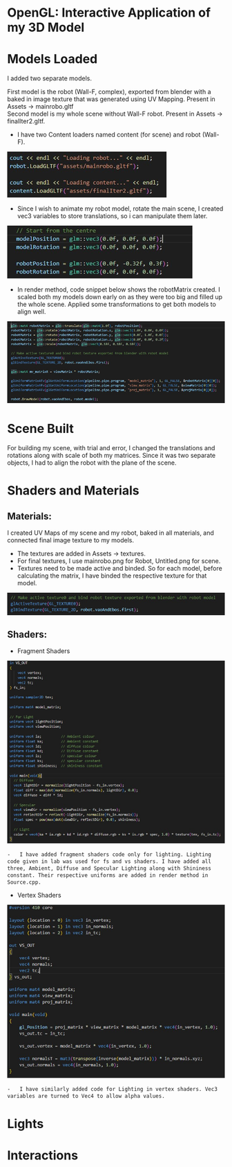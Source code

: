 # OpenGL: Interactive Application of my 3D Model


# Models Loaded 
  

I added two separate models.  

First model is the robot (Wall-F, complex), exported from blender with a baked in image texture that was generated using UV Mapping. Present in Assets -> mainrobo.gltf  
Second model is my whole scene without Wall-F robot. Present in Assets -> finalIter2.gltf.  

- I have two Content loaders named content (for scene) and robot (Wall-F).  

![Load Model Snipper](../Appendices/modelLoading.jpg)  

- Since I wish to animate my robot model, rotate the main scene, I created vec3 variables to store translations, so i can manipulate them later.  

![Model Translation Vars](../Appendices/modelTranslation.jpg)  

- In render method, code snippet below shows the robotMatrix created. I scaled both my models down early on as they were too big and filled up the whole scene. Applied some transformations to get both models to align well.  

![Code Snipper for Model Loading Image](../Appendices/modelOpenGL.jpg)  
  

# Scene Built

For building my scene, with trial and error, I changed the translations and rotations along with scale of both my matrices. Since it was two separate objects, I had to align the robot with the plane of the scene.  

# Shaders and Materials

## Materials:  

I created UV Maps of my scene and my robot, baked in all materials, and connected final image texture to my models.
- The textures are added in Assets -> textures.  
- For final textures, I use mainrobo.png for Robot, Untitled.png for scene.  
- Textures need to be made active and binded. So for each model, before calculating the matrix, I have binded the respective texture for that model.

![Texture Binding](../Appendices/textureBinding.jpg)

## Shaders:

-  Fragment Shaders  

![fragment shader](../Appendices/fragmentShader.jpg)

    -   I have added fragment shaders code only for lighting. Lighting code given in lab was used for fs and vs shaders. I have added all three, Ambient, Diffuse and Specular Lighting along with Shininess constant. Their respective uniforms are added in render method in Source.cpp.

-   Vertex Shaders

![Vertex shader](../Appendices/vertexShader.jpg)

    -   I have similarly added code for Lighting in vertex shaders. Vec3 variables are turned to Vec4 to allow alpha values.

# Lights


# Interactions